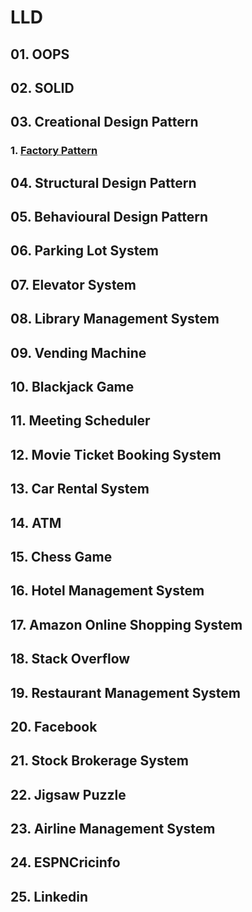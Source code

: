 # LLD

## 01. OOPS

## 02. SOLID

## 03. Creational Design Pattern
### 1. [Factory Pattern](src/main/java/io/at/learn/lld03/FactoryPattern.md)

## 04. Structural Design Pattern

## 05. Behavioural Design Pattern

## 06. Parking Lot System

## 07. Elevator System

## 08. Library Management System

## 09. Vending Machine

## 10. Blackjack Game

## 11. Meeting Scheduler

## 12. Movie Ticket Booking System

## 13. Car Rental System

## 14. ATM

## 15. Chess Game

## 16. Hotel Management System

## 17. Amazon Online Shopping System

## 18. Stack Overflow

## 19. Restaurant Management System

## 20. Facebook

## 21. Stock Brokerage System

## 22. Jigsaw Puzzle

## 23. Airline Management System

## 24. ESPNCricinfo

## 25. Linkedin